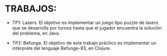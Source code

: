 # TRABAJOS:
- TP1: Lasers. El objetivo es implementar un juego tipo puzzle de lasers que se desarrolla por turnos hasta que el jugador encuentra la solución del problema, en Java.

- TP2: Befunge. El objetivo de este trabajo práctico es implementar un intérprete del lenguaje Befunge-93, en Clojure.
